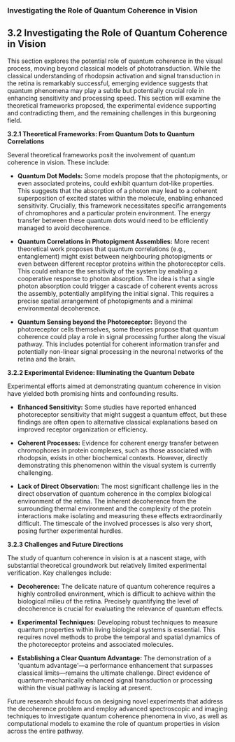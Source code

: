 ### Investigating the Role of Quantum Coherence in Vision

## 3.2 Investigating the Role of Quantum Coherence in Vision

This section explores the potential role of quantum coherence in the visual process, moving beyond classical models of phototransduction.  While the classical understanding of rhodopsin activation and signal transduction in the retina is remarkably successful, emerging evidence suggests that quantum phenomena may play a subtle but potentially crucial role in enhancing sensitivity and processing speed.  This section will examine the theoretical frameworks proposed, the experimental evidence supporting and contradicting them, and the remaining challenges in this burgeoning field.

**3.2.1 Theoretical Frameworks: From Quantum Dots to Quantum Correlations**

Several theoretical frameworks posit the involvement of quantum coherence in vision.  These include:

* **Quantum Dot Models:**  Some models propose that the photopigments, or even associated proteins, could exhibit quantum dot-like properties.  This suggests that the absorption of a photon may lead to a coherent superposition of excited states within the molecule, enabling enhanced sensitivity.  Crucially, this framework necessitates specific arrangements of chromophores and a particular protein environment. The energy transfer between these quantum dots would need to be efficiently managed to avoid decoherence.

* **Quantum Correlations in Photopigment Assemblies:**  More recent theoretical work proposes that quantum correlations (e.g., entanglement) might exist between neighbouring photopigments or even between different receptor proteins within the photoreceptor cells.  This could enhance the sensitivity of the system by enabling a cooperative response to photon absorption. The idea is that a single photon absorption could trigger a cascade of coherent events across the assembly, potentially amplifying the initial signal.  This requires a precise spatial arrangement of photopigments and a minimal environmental decoherence.

* **Quantum Sensing beyond the Photoreceptor:**  Beyond the photoreceptor cells themselves, some theories propose that quantum coherence could play a role in signal processing further along the visual pathway.  This includes potential for coherent information transfer and potentially non-linear signal processing in the neuronal networks of the retina and the brain.

**3.2.2 Experimental Evidence:  Illuminating the Quantum Debate**

Experimental efforts aimed at demonstrating quantum coherence in vision have yielded both promising hints and confounding results.

* **Enhanced Sensitivity:** Some studies have reported enhanced photoreceptor sensitivity that might suggest a quantum effect, but these findings are often open to alternative classical explanations based on improved receptor organization or efficiency.

* **Coherent Processes:**  Evidence for coherent energy transfer between chromophores in protein complexes, such as those associated with rhodopsin, exists in other biochemical contexts. However, directly demonstrating this phenomenon within the visual system is currently challenging.

* **Lack of Direct Observation:**  The most significant challenge lies in the direct observation of quantum coherence in the complex biological environment of the retina.  The inherent decoherence from the surrounding thermal environment and the complexity of the protein interactions make isolating and measuring these effects extraordinarily difficult. The timescale of the involved processes is also very short, posing further experimental hurdles.

**3.2.3 Challenges and Future Directions**

The study of quantum coherence in vision is at a nascent stage, with substantial theoretical groundwork but relatively limited experimental verification.  Key challenges include:

* **Decoherence:** The delicate nature of quantum coherence requires a highly controlled environment, which is difficult to achieve within the biological milieu of the retina.  Precisely quantifying the level of decoherence is crucial for evaluating the relevance of quantum effects.

* **Experimental Techniques:**  Developing robust techniques to measure quantum properties within living biological systems is essential.  This requires novel methods to probe the temporal and spatial dynamics of the photoreceptor proteins and associated molecules.

* **Establishing a Clear Quantum Advantage:** The demonstration of a 'quantum advantage'—a performance enhancement that surpasses classical limits—remains the ultimate challenge.  Direct evidence of quantum-mechanically enhanced signal transduction or processing within the visual pathway is lacking at present.

Future research should focus on designing novel experiments that address the decoherence problem and employ advanced spectroscopic and imaging techniques to investigate quantum coherence phenomena in vivo, as well as computational models to examine the role of quantum properties in vision across the entire pathway.
